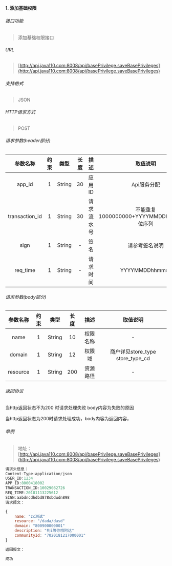 

**1\. 添加基础权限**
###### 接口功能
> 添加基础权限接口

###### URL
> [http://api.java110.com:8008/api/basePrivilege.saveBasePrivileges](http://api.java110.com:8008/api/basePrivilege.saveBasePrivileges)

###### 支持格式
> JSON

###### HTTP请求方式
> POST

###### 请求参数(header部分)
|参数名称|约束|类型|长度|描述|取值说明|
| :-: | :-: | :-: | :-: | :-: | :-:|
|app_id|1|String|30|应用ID|Api服务分配|
|transaction_id|1|String|30|请求流水号|不能重复 1000000000+YYYYMMDDhhmmss+6位序列 |
|sign|1|String|-|签名|请参考签名说明|
|req_time|1|String|-|请求时间|YYYYMMDDhhmmss|

###### 请求参数(body部分)
|参数名称|约束|类型|长度|描述|取值说明|
| :-: | :-: | :-: | :-: | :-: | :-: |
|name|1|String|10|权限名称|-|
|domain|1|String|12|权限域|商户详见store_type store_type_cd|
|resource|1|String|200|资源路径|-|




###### 返回协议

当http返回状态不为200 时请求处理失败 body内容为失败的原因

当http返回状态为200时请求处理成功，body内容为返回内容，



###### 举例
> 地址：[http://api.java110.com:8008/api/basePrivilege.saveBasePrivileges](http://api.java110.com:8008/api/basePrivilege.saveBasePrivileges)

``` javascript
请求头信息：
Content-Type:application/json
USER_ID:1234
APP_ID:8000418002
TRANSACTION_ID:10029082726
REQ_TIME:20181113225612
SIGN:aabdncdhdbd878sbdudn898
请求报文：

{
    name: "zc测试"
    resource: "/dada/dasd"
    domain: "800900000001"
    description: "到i等你哦阿达"
    communityId: "7020181217000001"
}

返回报文：

成功

```
